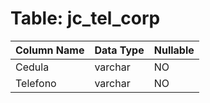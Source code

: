 # Table: jc_tel_corp

| Column Name | Data Type | Nullable |
|-------------|-----------|----------|
| Cedula | varchar | NO |
| Telefono | varchar | NO |
